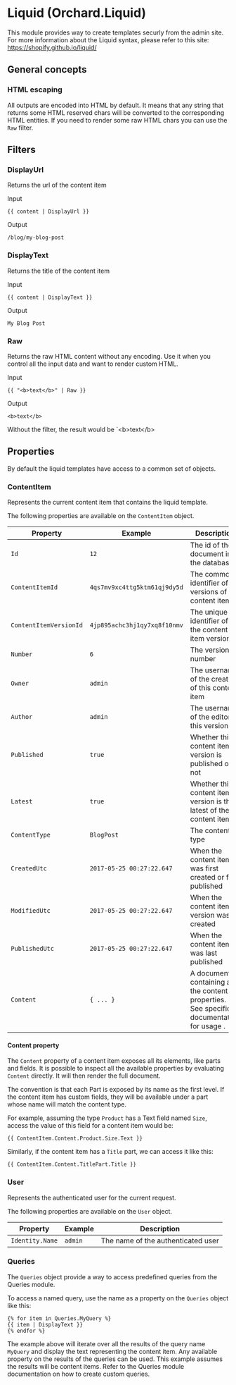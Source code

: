 # Liquid (Orchard.Liquid)

This module provides way to create templates securly from the admin site.
For more information about the Liquid syntax, please refer to this site: https://shopify.github.io/liquid/

## General concepts

### HTML escaping

All outputs are encoded into HTML by default. It means that any string that returns some HTML reserved chars will
be converted to the corresponding HTML entities. If you need to render some raw HTML chars you can use the `Raw` filter.

## Filters

### DisplayUrl

Returns the url of the content item

Input
```
{{ content | DisplayUrl }}
```

Output
```
/blog/my-blog-post
```

### DisplayText

Returns the title of the content item

Input
```
{{ content | DisplayText }}
```

Output
```
My Blog Post
```

### Raw

Returns the raw HTML content without any encoding. Use it when you control all the input data and want to 
render custom HTML.

Input
```
{{ "<b>text</b>" | Raw }}
```

Output
```
<b>text</b>
```

Without the filter, the result would be `&lt;b&gt;text&lt;/b&gt;

## Properties

By default the liquid templates have access to a common set of objects.

### ContentItem

Represents the current content item that contains the liquid template.

The following properties are available on the `ContentItem` object.

| Property | Example | Description |
| --------- | ---- |------------ |
| `Id` | `12` | The id of the document in the database |
| `ContentItemId` | `4qs7mv9xc4ttg5ktm61qj9dy5d` | The common identifier of all versions of the content item |
| `ContentItemVersionId` | `4jp895achc3hj1qy7xq8f10nmv` | The unique identifier of the content item version |
| `Number` | `6` | The version number |
| `Owner` | `admin` | The username of the creator of this content item |
| `Author` | `admin` | The username of the editor of this version |
| `Published` | `true` | Whether this content item version is published or not |
| `Latest` | `true` | Whether this content item version is the latest of the content item |
| `ContentType` | `BlogPost` | The content type |
| `CreatedUtc` | `2017-05-25 00:27:22.647` | When the content item was first created or first published |
| `ModifiedUtc` | `2017-05-25 00:27:22.647` | When the content item version was created |
| `PublishedUtc` | `2017-05-25 00:27:22.647` | When the content item was last published |
| `Content` | `{ ... }` | A document containing all the content properties. See specific documentation for usage .|

#### Content property

The `Content` property of a content item exposes all its elements, like parts and fields. It is possible to
inspect all the available properties by evaluating `Content` directly. It will then render the full document.

The convention is that each Part is exposed by its name as the first level.
If the content item has custom fields, they will be available under a part whose name will match the content type.

For example, assuming the type `Product` has a Text field named `Size`, access the value of this field for a 
content item would be:

```
{{ ContentItem.Content.Product.Size.Text }}
```

Similarly, if the content item has a `Title` part, we can access it like this:

```
{{ ContentItem.Content.TitlePart.Title }}
```

### User

Represents the authenticated user for the current request.

The following properties are available on the `User` object.

| Property | Example | Description |
| --------- | ---- |------------ |
| `Identity.Name` | `admin` | The name of the authenticated user |

### Queries

The `Queries` object provide a way to access predefined queries from the Queries module.

To access a named query, use the name as a property on the `Queries` object like this:

```
{% for item in Queries.MyQuery %}
{{ item | DisplayText }}
{% endfor %}
```

The example above will iterate over all the results of the query name `MyQuery` and display the text representing
the content item. Any available property on the results of the queries can be used. This example assumes the results
will be content items. Refer to the Queries module documentation on how to create custom queries.
